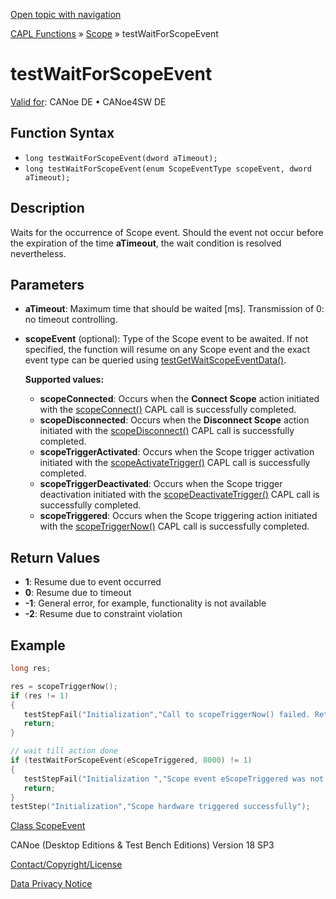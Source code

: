 [Open topic with navigation](../../../../../CANoeDEFamily.htm#Topics/CAPLFunctions/Test/Functions/CAPLfunctionTestWaitForScopeEvent.md)

[CAPL Functions](../../CAPLfunctions.md) » [Scope](../../Scope/CAPLfunctionsScopeOverview.md) » testWaitForScopeEvent

# testWaitForScopeEvent

[Valid for](../../../Shared/FeatureAvailability.md): CANoe DE • CANoe4SW DE

## Function Syntax

- `long testWaitForScopeEvent(dword aTimeout);`
- `long testWaitForScopeEvent(enum ScopeEventType scopeEvent, dword aTimeout);`

## Description

Waits for the occurrence of Scope event. Should the event not occur before the expiration of the time **aTimeout**, the wait condition is resolved nevertheless.

## Parameters

- **aTimeout**: Maximum time that should be waited [ms]. Transmission of 0: no timeout controlling.
- **scopeEvent** (optional): Type of the Scope event to be awaited. If not specified, the function will resume on any Scope event and the exact event type can be queried using [testGetWaitScopeEventData()](CAPLfunctionTestGetWaitScopeEventData.md).

  **Supported values:**

  - **scopeConnected**: Occurs when the **Connect Scope** action initiated with the [scopeConnect()](../../Scope/Functions/CAPLfunctionScopeConnect.md) CAPL call is successfully completed.
  - **scopeDisconnected**: Occurs when the **Disconnect Scope** action initiated with the [scopeDisconnect()](../../Scope/Functions/CAPLfunctionScopeDisconnect.md) CAPL call is successfully completed.
  - **scopeTriggerActivated**: Occurs when the Scope trigger activation initiated with the [scopeActivateTrigger()](../../Scope/Functions/CAPLfunctionScopeActivateTrigger.md) CAPL call is successfully completed.
  - **scopeTriggerDeactivated**: Occurs when the Scope trigger deactivation initiated with the [scopeDeactivateTrigger()](../../Scope/Functions/CAPLfunctionScopeDeactivateTrigger.md) CAPL call is successfully completed.
  - **scopeTriggered**: Occurs when the Scope triggering action initiated with the [scopeTriggerNow()](../../Scope/Functions/CAPLfunctionScopeTriggerNow.md) CAPL call is successfully completed.

## Return Values

- **1**: Resume due to event occurred
- **0**: Resume due to timeout
- **-1**: General error, for example, functionality is not available
- **-2**: Resume due to constraint violation

## Example

```c
long res;

res = scopeTriggerNow();
if (res != 1)
{
   testStepFail("Initialization","Call to scopeTriggerNow() failed. Return code =%d", res);
   return;
}

// wait till action done
if (testWaitForScopeEvent(eScopeTriggered, 8000) != 1)
{
   testStepFail("Initialization ","Scope event eScopeTriggered was not received");
   return;
}
testStep("Initialization","Scope hardware triggered successfully");
```

[Class ScopeEvent](../../Scope/Classes/CAPLfunctionsScopeEvent.md)

CANoe (Desktop Editions & Test Bench Editions) Version 18 SP3

[Contact/Copyright/License](../../../Shared/ContactCopyrightLicense.md)

[Data Privacy Notice](https://www.vector.com/int/en/company/get-info/privacy-policy/)
